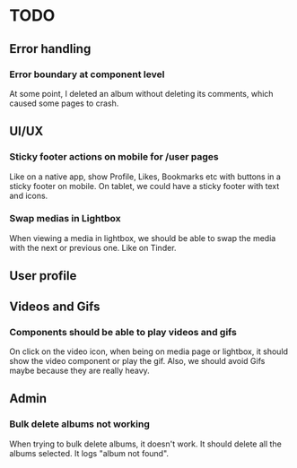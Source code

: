 # TODO

## Error handling

### Error boundary at component level

At some point, I deleted an album without deleting its comments, which caused some pages to crash.

## UI/UX

### Sticky footer actions on mobile for /user pages

Like on a native app, show Profile, Likes, Bookmarks etc with buttons in a sticky footer on mobile.
On tablet, we could have a sticky footer with text and icons.

### Swap medias in Lightbox

When viewing a media in lightbox, we should be able to swap the media with the next or previous one. Like on Tinder.

## User profile

## Videos and Gifs

### Components should be able to play videos and gifs

On click on the video icon, when being on media page or lightbox, it should show the video component or play the gif. Also, we should avoid Gifs maybe because they are really heavy.

## Admin

### Bulk delete albums not working

When trying to bulk delete albums, it doesn't work. It should delete all the albums selected. It logs "album not found".
